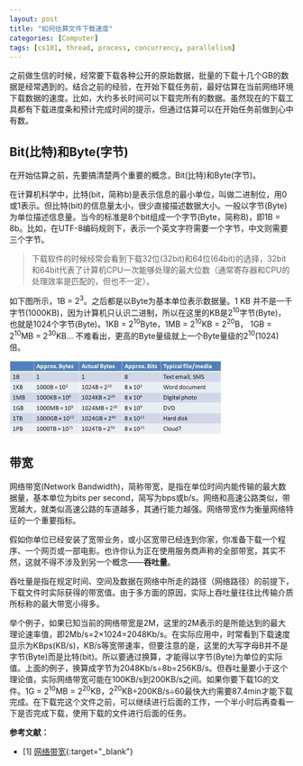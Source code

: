 ```yaml
---
layout: post
title: "如何估算文件下载速度"
categories: [Computer]
tags: [cs101, thread, process, concurrency, parallelism]
---
```


之前做生信的时候，经常要下载各种公开的原始数据，批量的下载十几个GB的数据是经常遇到的。结合之前的经验，在开始下载任务前，最好估算在当前网络环境下载数据的速度。比如，大约多长时间可以下载完所有的数据。虽然现在的下载工具都有下载进度条和预计完成时间的提示，但通过估算可以在开始任务前做到心中有数。

## Bit(比特)和Byte(字节)

在开始估算之前，先要搞清楚两个重要的概念，Bit(比特)和Byte(字节)。

在计算机科学中，比特(bit，简称b)是表示信息的最小单位，叫做二进制位，用0或1表示。但比特(bit)的信息量太小，很少直接描述数据大小。一般以字节(Byte)为单位描述信息量。当今的标准是8个bit组成一个字节(Byte，简称B)，即1B = 8b。比如，在UTF-8编码规则下，表示一个英文字符需要一个字节，中文则需要三个字节。

>下载软件的时候经常会看到下载32位(32bit)和64位(64bit)的选择，32bit和64bit代表了计算机CPU一次能够处理的最大位数（通常寄存器和CPU的处理效率是匹配的，但也不一定）。

如下图所示，1B = 2<sup>3</sup>。之后都是以Byte为基本单位表示数据量。1 KB 并不是一千字节(1000KB)，因为计算机只认识二进制，所以在这里的KB是2<sup>10</sup>字节(Byte)，也就是1024个字节(Byte)。1KB = 2<sup>10</sup>Byte，1MB = 2<sup>10</sup>KB = 2<sup>20</sup>B， 1GB = 2<sup>10</sup>MB = 2<sup>30</sup>KB... 不难看出，更高的Byte量级就上一个Byte量级的2<sup>10</sup>(1024)倍。

![](./assets/images/bitByte.jpeg)

## 带宽

网络带宽(Network Bandwidth)，简称带宽，是指在单位时间内能传输的最大数据量，基本单位为bits per second，简写为bps或b/s。网络和高速公路类似，带宽越大，就类似高速公路的车道越多，其通行能力越强。网络带宽作为衡量网络特征的一个重要指标。

假如你单位已经安装了宽带业务，或小区宽带已经连到你家，你准备下载一个程序、一个网页或一部电影。也许你认为正在使用服务商声称的全部带宽，其实不然，这就不得不涉及到另一个概念——**吞吐量**。

吞吐量是指在规定时间、空间及数据在网络中所走的路径（网络路径）的前提下，下载文件时实际获得的带宽值。由于多方面的原因，实际上吞吐量往往比传输介质所标称的最大带宽小得多。

举个例子，如果已知当前的网络带宽是2M，这里的2M表示的是所能达到的最大理论速率值，即2Mb/s=2×1024=2048Kb/s。在实际应用中，时常看到下载速度显示为KBps(KB/s)，KB/s等宽带速率，但要注意的是，这里的大写字母B并不是字节(Byte)而是比特(bit)。所以要通过换算，才能得以字节(Byte)为单位的实际值。上面的例子，换算成字节为2048Kb/s÷8b=256KB/s。但吞吐量要小于这个理论值，实际网络带宽可能在100KB/s到200KB/s之间。如果你要下载1G的文件。1G = 2<sup>10</sup>MB = 2<sup>20</sup>KB，2<sup>20</sup>KB÷200KB/s÷60最快大约需要87.4min才能下载完成。在下载完这个文件之前，可以继续进行后面的工作，一个半小时后再查看一下是否完成下载，使用下载的文件进行后面的任务。

**参考文献：**

- [1] [网络带宽](https://baike.baidu.com/item/%E7%BD%91%E7%BB%9C%E5%B8%A6%E5%AE%BD){:target="_blank"}